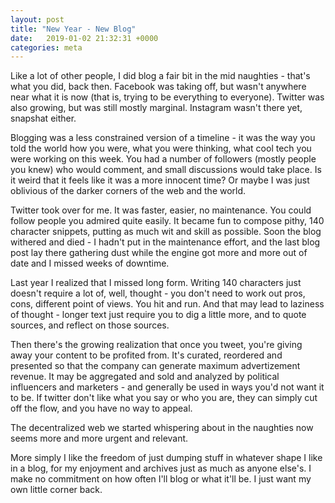 ```yaml
---
layout: post
title: "New Year - New Blog"
date:   2019-01-02 21:32:31 +0000
categories: meta
---
```

Like a lot of other people, I did blog a fair bit in the mid naughties - that's what you did, back then.  Facebook was taking off, but wasn't anywhere near what it is now (that is, trying to be everything to everyone). Twitter was also growing, but was still mostly marginal.  Instagram wasn't there yet, snapshat either.

Blogging was a less constrained version of a timeline - it was the way you told the world how you were, what you were thinking, what cool tech you were working on this week. You had a number of followers (mostly people you knew) who would comment, and small discussions would take place.  Is it weird that it feels like it was a more innocent time?  Or maybe I was just oblivious of the darker corners of the web and the world.

Twitter took over for me.  It was faster, easier, no maintenance.  You could follow people you admired quite easily.  It became fun to compose pithy, 140 character snippets, putting as much wit and skill as possible.  Soon the blog withered and died - I hadn't put in the maintenance effort, and the last blog post lay there gathering dust while the engine got more and more out of date and I missed weeks of downtime.

Last year I realized that I missed long form.  Writing 140 characters just doesn't require a lot of, well, thought - you don't need to work out pros, cons, different point of views.  You hit and run.  And that may lead to laziness of thought - longer text just require you to dig a little more, and to quote sources, and reflect on those sources.

Then there's the growing realization that once you tweet, you're giving away your content to be profited from. It's curated, reordered and presented so that the company can generate maximum advertizement revenue.  It may be aggregated and sold and analyzed by political influencers and marketers - and generally be used in ways you'd not want it to be.  If twitter don't like what you say or who you are, they can simply cut off the flow, and you have no way to appeal.

The decentralized web we started whispering about in the naughties now seems more and more urgent and relevant.

More simply I like the freedom of just dumping stuff in whatever shape I like in a blog, for my enjoyment and archives just as much as anyone else's.  I make no commitment on how often I'll blog or what it'll be.
I just want my own little corner back.

